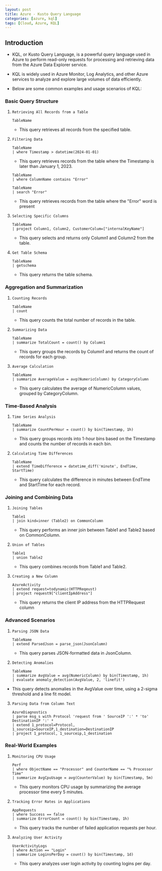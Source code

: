 ```yaml
---
layout: post
title: Azure - Kusto Query Language
categories: [azure, kql]
tags: [Cloud, Azure, KQL]
---
```


## Introduction
- KQL, or Kusto Query Language, is a powerful query language used in Azure to perform read-only requests for processing and retrieving data from the Azure Data Explorer service. 
- KQL is widely used in Azure Monitor, Log Analytics, and other Azure services to analyze and explore large volumes of data efficiently. 

- Below are some common examples and usage scenarios of KQL:

### **Basic Query Structure**

1. `Retrieving All Records from a Table`

    ```
    TableName
    ```
    - This query retrieves all records from the specified table.

2. `Filtering Data`

    ```
    TableName 
    | where Timestamp > datetime(2024-01-01)
    ```
    - This query retrieves records from the table where the Timestamp is later than January 1, 2023.

    ```
    TableName 
    | where ColumnName contains "Error"
    ```
    ```
    TableName 
    | search "Error"
    ```
    - This query retrieves records from the table where the "Error" word is present

3. `Selecting Specific Columns`

    ```
    TableName
    | project Column1, Column2, CustomerColum=["internalKeyName"]
    ```
    - This query selects and returns only Column1 and Column2 from the table.

4. `Get Table Schema`

    ```
    TableName
    | getschema
    ```
    - This query returns the table schema.

### **Aggregation and Summarization**

1. `Counting Records`

    ```
    TableName
    | count
    ```
    - This query counts the total number of records in the table.

2. `Summarizing Data`

    ```
    TableName
    | summarize TotalCount = count() by Column1
    ```
    - This query groups the records by Column1 and returns the count of records for each group.

3. `Average Calculation`

    ```
    TableName
    | summarize AverageValue = avg(NumericColumn) by CategoryColumn
    ```
    - This query calculates the average of NumericColumn values, grouped by CategoryColumn.

### **Time-Based Analysis**

1. `Time Series Analysis`

    ```
    TableName
    | summarize CountPerHour = count() by bin(Timestamp, 1h)
    ```
    - This query groups records into 1-hour bins based on the Timestamp and counts the number of records in each bin.

2. `Calculating Time Differences`

    ```
    TableName
    | extend TimeDifference = datetime_diff('minute', EndTime, StartTime)
    ```
    - This query calculates the difference in minutes between EndTime and StartTime for each record.

### **Joining and Combining Data**

1. `Joining Tables`

    ```
    Table1
    | join kind=inner (Table2) on CommonColumn
    ```
    - This query performs an inner join between Table1 and Table2 based on CommonColumn.

2. `Union of Tables`

    ```
    Table1
    | union Table2
    ```
    - This query combines records from Table1 and Table2.

3. `Creating a New Column`

    ```
    AzureActivity
    | extend request=todynamic(HTTPReqeust)
    | project request9["clientIpAddress"]
    ```
    - This query returns the client IP address from the HTTPRequest column

### Advanced Scenarios

1. `Parsing JSON Data`

    ```
    TableName
    | extend ParsedJson = parse_json(JsonColumn)
    ```
    - This query parses JSON-formatted data in JsonColumn.

2. `Detecting Anomalies`

    ```
    TableName
    | summarize AvgValue = avg(NumericColumn) by bin(Timestamp, 1h)
    | evaluate anomaly_detection(AvgValue, 2, 'linefit')
    ```
- This query detects anomalies in the AvgValue over time, using a 2-sigma threshold and a line fit model.

3. `Parsing Data from Column Text`

    ```
    AzureDiagnostics
    | parse msg_s with Protocol 'request from ' SourceIP ':' * 'to' DestinationIP ':' *
    | extend 1_protocol=Protocol, 1_sourceip=SourceIP,1_destination=DestinationIP
    | project 1_protocol, 1_sourceip,1_destination
    ```


### Real-World Examples

1. `Monitoring CPU Usage`

    ```
    Perf
    | where ObjectName == "Processor" and CounterName == "% Processor Time"
    | summarize AvgCpuUsage = avg(CounterValue) by bin(Timestamp, 5m)
    ```
    - This query monitors CPU usage by summarizing the average processor time every 5 minutes.

2. `Tracking Error Rates in Applications`

    ```
    AppRequests
    | where Success == false
    | summarize ErrorCount = count() by bin(Timestamp, 1h)
    ```
    - This query tracks the number of failed application requests per hour.

3. `Analyzing User Activity`

    ```
    UserActivityLogs
    | where Action == "Login"
    | summarize LoginsPerDay = count() by bin(Timestamp, 1d)
    ```
    - This query analyzes user login activity by counting logins per day.

